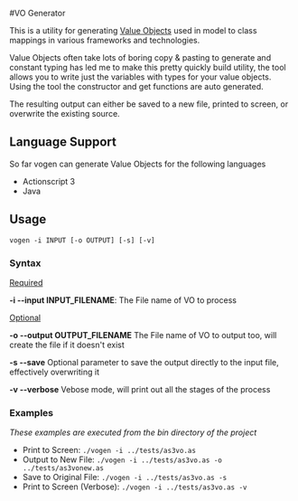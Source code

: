#VO Generator

This is a utility for generating [Value Objects](http://en.wikipedia.org/wiki/Value_object) used in model to class mappings in various frameworks and technologies.

Value Objects often take lots of boring copy & pasting to generate and constant typing has led me to make this pretty quickly build utility, the tool allows you to write just the variables with types for your value objects. Using the tool the constructor and get functions are auto generated.

The resulting output can either be saved to a new file, printed to screen, or overwrite the existing source.

## Language Support

So far vogen can generate Value Objects for the following languages

* Actionscript 3
* Java

## Usage

`vogen -i INPUT [-o OUTPUT] [-s] [-v]`

### Syntax

<u>Required</u>

**-i --input INPUT_FILENAME**: The File name of VO to process

<u>Optional</u>

**-o --output OUTPUT_FILENAME** The File name of VO to output too, will create the file if it doesn't exist
	
**-s --save** Optional parameter to save the output directly to the input file, effectively overwriting it

**-v --verbose** Vebose mode, will print out all the stages of the process

### Examples

*These examples are executed from the bin directory of the project*

* Print to Screen: `./vogen -i ../tests/as3vo.as`
* Output to New File: `./vogen -i ../tests/as3vo.as -o ../tests/as3vonew.as`
* Save to Original File: `./vogen -i ../tests/as3vo.as -s`
* Print to Screen (Verbose): `./vogen -i ../tests/as3vo.as -v`

